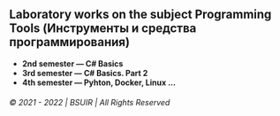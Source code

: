 ## Laboratory works on the subject Programming Tools (Инструменты и средства программирования)

* __2nd semester — C# Basics__
* __3rd semester — C# Basics. Part 2__
* __4th semester — Pyhton, Docker, Linux ...__

###### © 2021 - 2022 | BSUIR | All Rights Reserved
